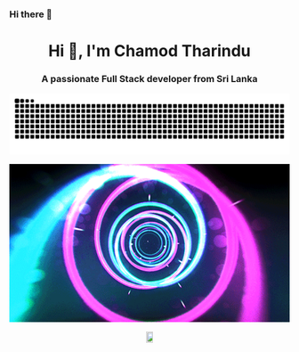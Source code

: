 ### Hi there 👋

<h1 align="center">Hi 👋, I'm Chamod Tharindu</h1>
<h3 align="center">A passionate Full Stack developer from Sri Lanka</h3>

<div align="center">
  
![niZeo snake gif](https://github.com/kalehege/kalehege/blob/main/github-contribution-grid-snake.svg)
  
![niZeo moon gif](https://github.com/kalehege/kalehege/blob/main/8079f35bd622625b4db763edfce6d026.gif)

</div>

<div align="center">
<img src="https://komarev.com/ghpvc/?username=kalehege&style=flat-square&color=yellow" alt="" width="15%" height="15%"/>
</div>
